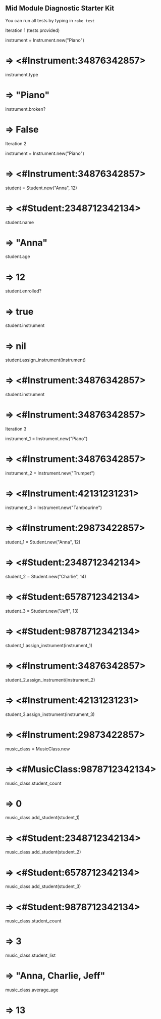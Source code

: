 ## Mid Module Diagnostic Starter Kit

You can run all tests by typing in `rake test`

Iteration 1 (tests provided)

instrument = Instrument.new("Piano")
# => <#Instrument:34876342857>
instrument.type
# => "Piano"
instrument.broken?
# => False

Iteration 2

instrument = Instrument.new("Piano")
# => <#Instrument:34876342857>
student = Student.new("Anna", 12)
# => <#Student:2348712342134>
student.name
# => "Anna"
student.age
# => 12
student.enrolled?
# => true
student.instrument
# => nil
student.assign_instrument(instrument)
# => <#Instrument:34876342857>
student.instrument
# => <#Instrument:34876342857>

Iteration 3

instrument_1 = Instrument.new("Piano")
# => <#Instrument:34876342857>
instrument_2 = Instrument.new("Trumpet")
# => <#Instrument:42131231231>
instrument_3 = Instrument.new("Tambourine")
# => <#Instrument:29873422857>
student_1 = Student.new("Anna", 12)
# => <#Student:2348712342134>
student_2 = Student.new("Charlie", 14)
# => <#Student:6578712342134>
student_3 = Student.new("Jeff", 13)
# => <#Student:9878712342134>
student_1.assign_instrument(instrument_1)
# => <#Instrument:34876342857>
student_2.assign_instrument(instrument_2)
# => <#Instrument:42131231231>
student_3.assign_instrument(instrument_3)
# => <#Instrument:29873422857>
music_class = MusicClass.new
# => <#MusicClass:9878712342134>
music_class.student_count
# => 0
music_class.add_student(student_1)
# => <#Student:2348712342134>
music_class.add_student(student_2)
# => <#Student:6578712342134>
music_class.add_student(student_3)
# => <#Student:9878712342134>
music_class.student_count
# => 3
music_class.student_list
# => "Anna, Charlie, Jeff"
music_class.average_age
# => 13
